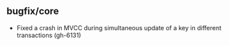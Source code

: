 ## bugfix/core

* Fixed a crash in MVCC during simultaneous update of a key in different transactions (gh-6131)
